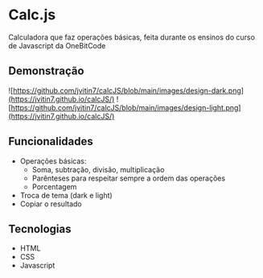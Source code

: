 # Calc.js

Calculadora que faz operações básicas, feita durante os ensinos do curso de Javascript da OneBitCode


## Demonstração

![https://github.com/jvitin7/calcJS/blob/main/images/design-dark.png](https://jvitin7.github.io/calcJS/)
![https://github.com/jvitin7/calcJS/blob/main/images/design-light.png](https://jvitin7.github.io/calcJS/)

## Funcionalidades

- Operações básicas:
    - Soma, subtração, divisão, multiplicação
    - Parênteses para respeitar sempre a ordem das operações
    - Porcentagem
- Troca de tema (dark e light)
- Copiar o resultado


## Tecnologias

- HTML
- CSS
- Javascript

